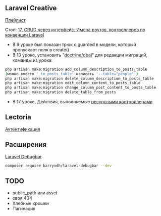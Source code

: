 ## Laravel Creative

[Плейлист](https://www.youtube.com/watch?v=BUiZDl3cokQ&list=PLd2_Os8Cj3t8pnG4ubQemoqnTwf0VFEtU)

Стоп: [17. CRUD через интерфейс. Имена роутов, контроллеров по конвенции Laravel](https://www.youtube.com/watch?v=8VJ7tylaaFY&list=PLd2_Os8Cj3t8pnG4ubQemoqnTwf0VFEtU&index=18)
- В 9 уроке был показан трюк с guarded в модели, который пропускает поля в create()
- В 13 уроке, установить "[doctrine/dbal](https://packagist.org/packages/doctrine/dbal)" для редакции миграций, команды из урока:

```sh
php artisan make:migration add_column_description_to_posts_table
(можно вместо '_to_posts_table' написать '--table="people"')  
php artisan make:migration delete_column_description_to_posts_table
php artisan make:migration edit_column_content_to_posts_table
php artisan make:migration change_column_post_content_to_posts_table
php artisan make:migration delete_table_from_posts
```

- В 17 уроке, Действия, выполняемые [ресурсными контроллерами](https://laravel.su/docs/8.x/controllers#actions-handled-by-resource-controller)

## Lectoria

[Аутентификация](https://www.youtube.com/watch?v=prl9r8nBJ5w&list=PLbdTa1GXiMEcIrVQPsGtm0wruT7WeufHp&index=9)

## Расширения

[Laravel Debugbar](https://github.com/barryvdh/laravel-debugbar)

```sh
composer require barryvdh/laravel-debugbar --dev    
```

## TODO

- public_path или asset
- своя 404
- Хлебные крошки
- Пагинация